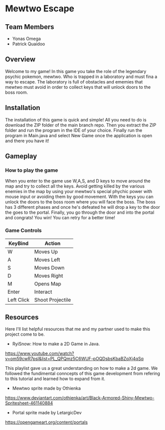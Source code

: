 # Mewtwo Escape

## Team Members
* Yonas Omega
* Patrick Quaidoo

## Overview
Welcome to my game! In this game you take the role of the legendary psychic pokemon, mewtwo. Who is trapped in a laboratory and must fina a way to escape. The laboratory is full of obstacles and ememies that mewtwo must avoid in order to collect keys that will unlock doors to the boss room.

## Installation
The installation of this game is quick and simple! All you need to do is download the ZIP folder of the main branch repo. Then you extract the ZIP folder and run the program in the IDE of your choice. Finally run the program in Main.java and select New Game once the application is open and there you have it!

## Gameplay

### How to play the game
When you enter to the game use W,A,S, and D keys to move around the map and try to collect all the keys. Avoid getting killed by the various enemies in the map by using your mewtwo's special phychic power with mouse input or avoiding them by good movement. With the keys you can unlock the doors to the boss room where you will face the boss. The boss has 3 different phases and once he's defeated he will drop a key to the door the goes to the portal. Finally, you go through the door and into the portal and congrats! You win! You can retry for a better time!

### Game Controls
| KeyBind  | Action |
| ------------- | ------------- |
| W  | Moves Up  |
| A  | Moves Left |
| S  | Moves Down  |
| D  | Moves Right  |
| M  | Opens Map  |
| Enter  | Interact  |
| Left Click  | Shoot Projectile  |

## Resources
Here I'll list helpful resources that me and my partner used to make this project come to be.
* RyiSnow: How to make a 2D Game in Java.

https://www.youtube.com/watch?v=om59cwR7psI&list=PL_QPQmz5C6WUF-pOQDsbsKbaBZqXj4qSq

This playlist gave us a great understanding on how to make a 2d game. We followed the fundimental conncepts of this game development from refering to this tutorial and learned how to expand from it.
* Mewtwo sprite made by Othienka

https://www.deviantart.com/othienka/art/Black-Armored-Shiny-Mewtwo-Spritesheet-461140884

* Portal sprite made by LetargicDev

https://opengameart.org/content/portals
